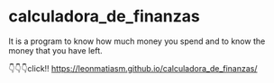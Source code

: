 <h1>calculadora_de_finanzas</h1>
It is a program to know how much money you spend and to know the money that you have left.
 
👇👇👇click!! 
https://leonmatiasm.github.io/calculadora_de_finanzas/

